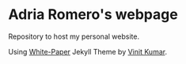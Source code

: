 # Adria Romero's webpage

Repository to host my personal website.

Using [White-Paper](https://github.com/vinitkumar/white-paper) Jekyll Theme by [Vinit Kumar](http://vinitkumar.me).
